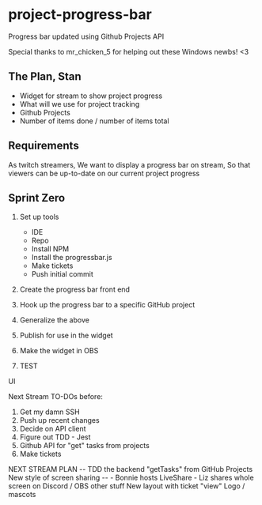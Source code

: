 # project-progress-bar
Progress bar updated using Github Projects API

Special thanks to mr_chicken_5 for helping out these Windows newbs! <3

## The Plan, Stan
- Widget for stream to show project progress
- What will we use for project tracking
- Github Projects
- Number of items done / number of items total

## Requirements
As twitch streamers, 
We want to display a progress bar on stream,
So that viewers can be up-to-date on our current project progress

## Sprint Zero
1. Set up tools
    - IDE
    - Repo
    - Install NPM
    - Install the progressbar.js
    - Make tickets
    - Push initial commit

2. Create the progress bar front end
3. Hook up the progress bar to a specific GitHub project
4. Generalize the above
5. Publish for use in the widget
6. Make the widget in OBS
7. TEST

UI

Next Stream TO-DOs before:
1. Get my damn SSH
2. Push up recent changes
3. Decide on API client
4. Figure out TDD - Jest
5. Github API for "get" tasks from projects
6. Make tickets

NEXT STREAM PLAN --
TDD the backend "getTasks" from GitHub Projects
New style of screen sharing --
    - Bonnie hosts LiveShare
    - Liz shares whole screen on Discord / OBS other stuff
New layout with ticket "view"
Logo / mascots